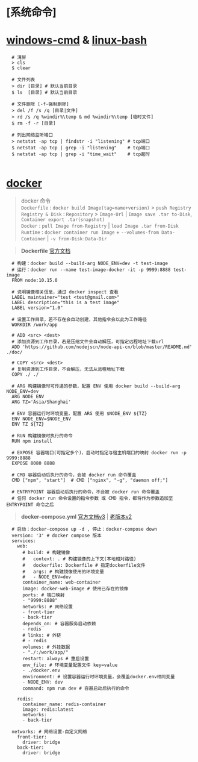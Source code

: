# [**系统命令**]

# [**windows-cmd**](https://github.com/Awesome-Windows/awesome-windows-command-line) & [**linux-bash**](https://wangchujiang.com/linux-command/hot.html) 

~~~
  # 清屏
  > cls
  $ clear
  
  # 文件列表
  > dir [目录] # 默认当前目录
  $ ls  [目录] # 默认当前目录
  
  # 文件删除 [-f-强制删除]
  > del /f /s /q [目录|文件]
  > rd /s /q %windir%\temp & md %windir%\temp [临时文件]
  $ rm -f -r [目录]
  
  # 列出网络监听端口
  > netstat -ap tcp | findstr -i "listening" # tcp端口
  $ netstat -ap tcp | grep -i "listening"    # tcp端口
  $ netstat -ap tcp | grep -i "time_wait"    # tcp超时
  
~~~

# [**docker**](https://docs.docker.com)

> docker 命令 <br>
  `Dockerfile` : `docker build Image(tag=name+version)` > `push Registry` <br>
  `Registry & Disk` : `Repository` > `Image-Url` | `Image save .tar to-Disk`, `Container export .tar(snapshot)` <br>
  `Docker`     : `pull Image from-Registry` | `load Image .tar from-Disk` <br>
  `Runtime`    : `docker container run Image` + `--volumes-from Data-Container` | `-v from-Disk:Data-Dir`

> **Dockerfile** [官方文档](https://docs.docker.com/dockerfile/overview)
~~~
  # 构建：docker build --build-arg NODE_ENV=dev -t test-image
  # 运行：docker run --name test-image-docker -it -p 9999:8888 test-image
  FROM node:10.15.0
  
  # 说明镜像相关信息，通过 docker inspect 查看
  LABEL maintainer="test <test@gmail.com>"
  LABEL description="this is a test image"
  LABEL version="1.0"
  
  # 设置工作目录，若不存在会自动创建，其他指令会以此为工作路径
  WORKDIR /work/app
  
  # ADD <src> <dest>
  # 添加资源到工作目录，若是压缩文件会自动解压，可指定远程地址下载url
  ADD 'https://github.com/nodejscn/node-api-cn/blob/master/README.md' ./doc/
  
  # COPY <src> <dest>
  # 复制资源到工作目录，不会解压，无法从远程地址下载
  COPY ./ ./

  # ARG 构建镜像时可传递的参数，配置 ENV 使用 docker build --build-arg NODE_ENV=dev
  ARG NODE_ENV
  ARG TZ='Asia/Shanghai'
  
  # ENV 容器运行时环境变量，配置 ARG 使用 $NODE_ENV ${TZ}
  ENV NODE_ENV=$NODE_ENV
  ENV TZ ${TZ}
  
  # RUN 构建镜像时执行的命令
  RUN npm install
  
  # EXPOSE 容器端口(可指定多个)，启动时指定与宿主机端口的映射 docker run -p 9999:8888
  EXPOSE 8080 8888
  
  # CMD 容器启动后执行的命令，会被 docker run 命令覆盖
  CMD ["npm", "start"]  # CMD ["nginx", "-g", "daemon off;"]
  
  # ENTRYPOINT 容器启动后执行的命令，不会被 docker run 命令覆盖
  # 任何 docker run 命令设置的指令参数 或 CMD 指令，都将作为参数追加至 ENTRYPOINT 命令之后

~~~

> **docker-compose.yml** [官方文档v3](https://docs.docker.com/compose/overview) | [老版本v2](https://www.jianshu.com/p/2217cfed29d7)
~~~
  # 启动：docker-compose up -d , 停止：docker-compose down
  version: '3' # docker compose 版本
  services:
    web:
      # build: # 构建镜像
      #   context: . # 构建镜像的上下文(本地相对路径)
      #   dockerfile: Dockerfile # 指定dockerfile文件
      #   args: # 构建镜像使用的环境变量
      #   - NODE_ENV=dev
      container_name: web-container
      image: docker-web-image # 使用已存在的镜像
      ports: # 端口映射
      - "9999:8888"
      networks: # 网络设置
      - front-tier
      - back-tier
      depends_on: # 容器服务启动依赖
      - redis
      # links: # 外链
      # - redis
      volumes: # 外挂数据
      - "./:/work/app/"
      restart: always # 重启设置
      env_file: # 环境变量配置文件 key=value
      - ./docker.env
      environment: # 设置容器运行时环境变量，会覆盖docker.env相同变量
      - NODE_ENV: dev
      command: npm run dev # 容器启动后执行的命令
      
    redis:
      container_name: redis-container
      image: redis:latest
      networks:
      - back-tier

  networks: # 网络设置-自定义网络
    front-tier:
      driver: bridge
    back-tier:
      driver: bridge
~~~

